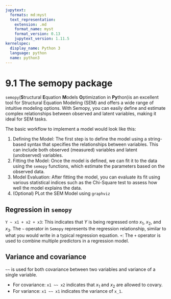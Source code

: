 ```yaml
---
jupytext:
  formats: md:myst
  text_representation:
    extension: .md
    format_name: myst
    format_version: 0.13
    jupytext_version: 1.11.5
kernelspec:
  display_name: Python 3
  language: python
  name: python3
---
```


# 9.1 The semopy package

`semopy`(**S**tructural **E**quation **M**odels **O**ptimization in **Py**thon)is an excellent tool for Structural Equation Modeling (SEM) and offers a wide range of intuitive modeling options. With Semopy, you can easily define and estimate complex relationships between observed and latent variables, making it ideal for SEM tasks.

The basic workflow to implement a model would look like this:
1. Defining the Model: The first step is to define the model using a string-based syntax that specifies the relationships between variables. This can include both observed (measured) variables and latent (unobserved) variables.
2. Fitting the Model: Once the model is defined, we can fit it to the data using the `semopy` functions, which estimate the parameters based on the observed data.
3. Model Evaluation: After fitting the model, you can evaluate its fit using various statistical indices such as the Chi-Square test to assess how well the model explains the data.
4. (Optional) PLot the SEM Model using `graphviz`

## Regression in `semopy`
`Y ~ x1 + x2 + x3`: This indicates that $Y$ is being regressed onto $x_1$​, $x_2$​, and $x_3$​. The `~` operator in `Semopy` represents the regression relationship, similar to what you would write in a typical regression equation.
`+`: The `+` operator is used to combine multiple predictors in a regression model.

## Variance and covariance
`~~` is used for both covariance between two variables and variance of a single variable.
- For covariance: `x1 ~~ x2` indicates that $x_1$​ and $x_2$​ are allowed to covary.
- For variance: `x1 ~~ x1` indicates the variance of `x_1`​.

